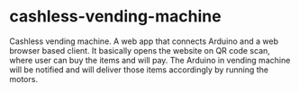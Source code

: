 # cashless-vending-machine
Cashless vending machine. A web app that connects Arduino and a web browser based client. It basically opens the website on QR code scan, where user can buy the items and will pay. The Arduino in vending machine will be notified and will deliver those items accordingly by running the motors.
